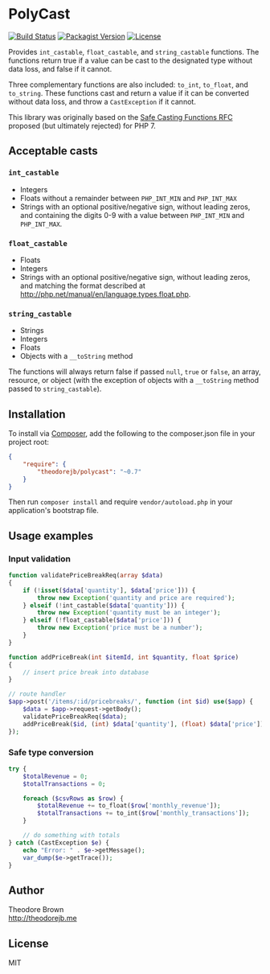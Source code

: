 # PolyCast

[![Build Status](https://travis-ci.org/theodorejb/PolyCast.svg?branch=master)](https://travis-ci.org/theodorejb/PolyCast) [![Packagist Version](https://img.shields.io/packagist/v/theodorejb/polycast.svg)](https://packagist.org/packages/theodorejb/polycast) [![License](https://img.shields.io/packagist/l/theodorejb/polycast.svg)](LICENSE.md)

Provides `int_castable`, `float_castable`, and `string_castable` functions.
The functions return true if a value can be cast to the designated type without
data loss, and false if it cannot.

Three complementary functions are also included: `to_int`, `to_float`, and
`to_string`. These functions cast and return a value if it can be converted
without data loss, and throw a `CastException` if it cannot.

This library was originally based on the [Safe Casting Functions RFC](https://wiki.php.net/rfc/safe_cast)
proposed (but ultimately rejected) for PHP 7.

## Acceptable casts

### `int_castable`

* Integers
* Floats without a remainder between `PHP_INT_MIN` and `PHP_INT_MAX`
* Strings with an optional positive/negative sign, without leading zeros, and
containing the digits 0-9 with a value between `PHP_INT_MIN` and `PHP_INT_MAX`.

### `float_castable`

* Floats
* Integers
* Strings with an optional positive/negative sign, without leading zeros, and
matching the format described at http://php.net/manual/en/language.types.float.php.

### `string_castable`

* Strings
* Integers
* Floats
* Objects with a `__toString` method

The functions will always return false if passed `null`, `true` or `false`,
an array, resource, or object (with the exception of objects with a `__toString`
method passed to `string_castable`).

## Installation

To install via [Composer](https://getcomposer.org/),
add the following to the composer.json file in your project root:

```json
{
    "require": {
        "theodorejb/polycast": "~0.7"
    }
}
```

Then run `composer install` and require `vendor/autoload.php`
in your application's bootstrap file.

## Usage examples

### Input validation

```php
function validatePriceBreakReq(array $data)
{
    if (!isset($data['quantity'], $data['price'])) {
        throw new Exception('quantity and price are required');
    } elseif (!int_castable($data['quantity'])) {
        throw new Exception('quantity must be an integer');
    } elseif (!float_castable($data['price'])) {
        throw new Exception('price must be a number');
    }
}

function addPriceBreak(int $itemId, int $quantity, float $price)
{
    // insert price break into database
}

// route handler
$app->post('/items/:id/pricebreaks/', function (int $id) use($app) {
    $data = $app->request->getBody();
    validatePriceBreakReq($data);
    addPriceBreak($id, (int) $data['quantity'], (float) $data['price']);
});
```

### Safe type conversion

```php
try {
    $totalRevenue = 0;
    $totalTransactions = 0;

    foreach ($csvRows as $row) {
        $totalRevenue += to_float($row['monthly_revenue']);
        $totalTransactions += to_int($row['monthly_transactions']);
    }

    // do something with totals
} catch (CastException $e) {
    echo "Error: " . $e->getMessage();
    var_dump($e->getTrace());
}
```

## Author

Theodore Brown  
<http://theodorejb.me>

## License

MIT
